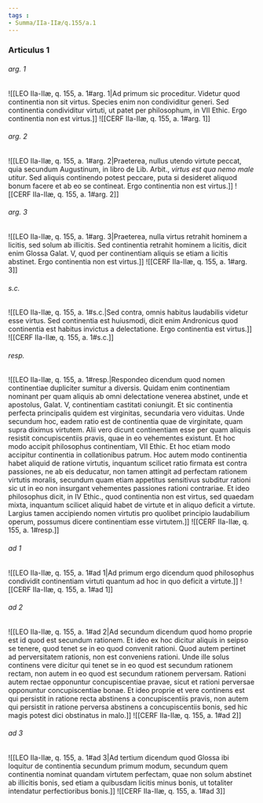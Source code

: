 ```yaml
---
tags : 
- Summa/IIa-IIæ/q.155/a.1
---
```


### Articulus 1

###### arg. 1
![[LEO IIa-IIæ, q. 155, a. 1#arg. 1|Ad primum sic proceditur. Videtur quod continentia non sit virtus. Species enim non condividitur generi. Sed continentia condividitur virtuti, ut patet per philosophum, in VII Ethic. Ergo continentia non est virtus.]]
![[CERF IIa-IIæ, q. 155, a. 1#arg. 1]]

###### arg. 2
![[LEO IIa-IIæ, q. 155, a. 1#arg. 2|Praeterea, nullus utendo virtute peccat, quia secundum Augustinum, in libro de Lib. Arbit., *virtus est qua nemo male utitur*. Sed aliquis continendo potest peccare, puta si desideret aliquod bonum facere et ab eo se contineat. Ergo continentia non est virtus.]]
![[CERF IIa-IIæ, q. 155, a. 1#arg. 2]]

###### arg. 3
![[LEO IIa-IIæ, q. 155, a. 1#arg. 3|Praeterea, nulla virtus retrahit hominem a licitis, sed solum ab illicitis. Sed continentia retrahit hominem a licitis, dicit enim Glossa Galat. V, quod per continentiam aliquis se etiam a licitis abstinet. Ergo continentia non est virtus.]]
![[CERF IIa-IIæ, q. 155, a. 1#arg. 3]]

###### s.c.
![[LEO IIa-IIæ, q. 155, a. 1#s.c.|Sed contra, omnis habitus laudabilis videtur esse virtus. Sed continentia est huiusmodi, dicit enim Andronicus quod continentia est habitus invictus a delectatione. Ergo continentia est virtus.]]
![[CERF IIa-IIæ, q. 155, a. 1#s.c.]]

###### resp.
![[LEO IIa-IIæ, q. 155, a. 1#resp.|Respondeo dicendum quod nomen continentiae dupliciter sumitur a diversis. Quidam enim continentiam nominant per quam aliquis ab omni delectatione venerea abstinet, unde et apostolus, Galat. V, continentiam castitati coniungit. Et sic continentia perfecta principalis quidem est virginitas, secundaria vero viduitas. Unde secundum hoc, eadem ratio est de continentia quae de virginitate, quam supra diximus virtutem. Alii vero dicunt continentiam esse per quam aliquis resistit concupiscentiis pravis, quae in eo vehementes existunt. Et hoc modo accipit philosophus continentiam, VII Ethic. Et hoc etiam modo accipitur continentia in collationibus patrum. Hoc autem modo continentia habet aliquid de ratione virtutis, inquantum scilicet ratio firmata est contra passiones, ne ab eis deducatur, non tamen attingit ad perfectam rationem virtutis moralis, secundum quam etiam appetitus sensitivus subditur rationi sic ut in eo non insurgant vehementes passiones rationi contrariae. Et ideo philosophus dicit, in IV Ethic., quod continentia non est virtus, sed quaedam mixta, inquantum scilicet aliquid habet de virtute et in aliquo deficit a virtute. Largius tamen accipiendo nomen virtutis pro quolibet principio laudabilium operum, possumus dicere continentiam esse virtutem.]]
![[CERF IIa-IIæ, q. 155, a. 1#resp.]]

###### ad 1
![[LEO IIa-IIæ, q. 155, a. 1#ad 1|Ad primum ergo dicendum quod philosophus condividit continentiam virtuti quantum ad hoc in quo deficit a virtute.]]
![[CERF IIa-IIæ, q. 155, a. 1#ad 1]]

###### ad 2
![[LEO IIa-IIæ, q. 155, a. 1#ad 2|Ad secundum dicendum quod homo proprie est id quod est secundum rationem. Et ideo ex hoc dicitur aliquis in seipso se tenere, quod tenet se in eo quod convenit rationi. Quod autem pertinet ad perversitatem rationis, non est conveniens rationi. Unde ille solus continens vere dicitur qui tenet se in eo quod est secundum rationem rectam, non autem in eo quod est secundum rationem perversam. Rationi autem rectae opponuntur concupiscentiae pravae, sicut et rationi perversae opponuntur concupiscentiae bonae. Et ideo proprie et vere continens est qui persistit in ratione recta abstinens a concupiscentiis pravis, non autem qui persistit in ratione perversa abstinens a concupiscentiis bonis, sed hic magis potest dici obstinatus in malo.]]
![[CERF IIa-IIæ, q. 155, a. 1#ad 2]]

###### ad 3
![[LEO IIa-IIæ, q. 155, a. 1#ad 3|Ad tertium dicendum quod Glossa ibi loquitur de continentia secundum primum modum, secundum quem continentia nominat quandam virtutem perfectam, quae non solum abstinet ab illicitis bonis, sed etiam a quibusdam licitis minus bonis, ut totaliter intendatur perfectioribus bonis.]]
![[CERF IIa-IIæ, q. 155, a. 1#ad 3]]

